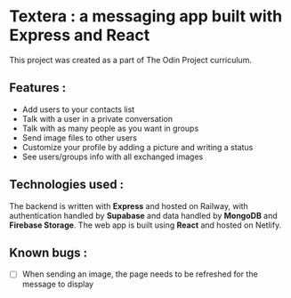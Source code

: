 # Textera : a messaging app built with Express and React

This project was created as a part of The Odin Project curriculum.

## Features :
- Add users to your contacts list
- Talk with a user in a private conversation
- Talk with as many people as you want in groups
- Send image files to other users
- Customize your profile by adding a picture and writing a status
- See users/groups info with all exchanged images

## Technologies used :
The backend is written with **Express** and hosted on Railway, with authentication handled by **Supabase** and data handled by **MongoDB** and **Firebase Storage**.
The web app is built using **React** and hosted on Netlify.

## Known bugs :
- [ ] When sending an image, the page needs to be refreshed for the message to display
